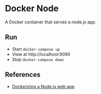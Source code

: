 # Docker Node
A Docker container that serves a node.js app.

## Run
* Start `docker-compose up`
* View at http://localhost:9090
* Stop `docker-compose down`

## References
* [Dockerizing a Node.js web app](https://nodejs.org/en/docs/guides/nodejs-docker-webapp/)